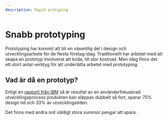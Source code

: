 ```yaml
---
description: Rapid protyping
---
```


# Snabb prototyping

Prototyping har kommit att bli en väsentlig del i design och utvecklingsarbete för de flesta företag idag. Traditionellt har arbetet med att skapa en prototyp involverat att koda, till stor kostnad. Men idag finns det ett stort antal verktyg för att underlätta arbetet med prototyping. 

## Vad är då en prototyp?

Enligt en [rapport från IBM](https://www.ibm.com/design/thinking/static/Enterprise-Design-Thinking-Report-8ab1e9e1622899654844a5fe1d760ed5.pdf) så är resultat av en användarfokuserad utvecklingsprocess produkten kan släppas dubbelt så fort, sparar 75% design tid och 33% av utvecklingstiden.

Det finns med andra ord väldigt stora summor pengar att spara.



